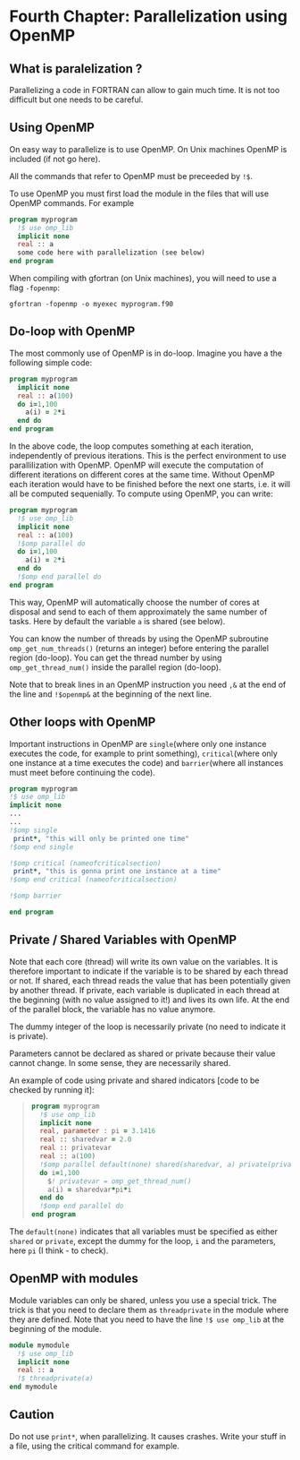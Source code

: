 # Fourth Chapter: Parallelization using OpenMP

## What is paralelization ?

Parallelizing a code in FORTRAN can allow to gain much time. It is not too difficult but one needs to be careful.

## Using OpenMP

On easy way to parallelize is to use OpenMP. On Unix machines OpenMP is included \(if not go here\).

All the commands that refer to OpenMP must be preceeded by `!$`.

To use OpenMP you must first load the module in the files that will use OpenMP commands. For example

```fortran
program myprogram
  !$ use omp_lib
  implicit none
  real :: a
  some code here with parallelization (see below)
end program
```

When compiling with gfortran \(on Unix machines\), you will need to use a flag `-fopenmp`:

```
gfortran -fopenmp -o myexec myprogram.f90
```

## Do-loop with OpenMP

The most commonly use of OpenMP is in do-loop. Imagine you have a the following simple code:

```fortran
program myprogram
  implicit none
  real :: a(100)
  do i=1,100
    a(i) = 2*i
  end do
end program
```

In the above code, the loop computes something at each iteration, independently of previous iterations. This is the perfect environment to use parallilization with OpenMP. OpenMP will execute the computation of different iterations on different cores at the same time. Without OpenMP each iteration would have to be finished before the next one starts, i.e. it will all be computed sequenially. To compute using OpenMP, you can write:

```fortran
program myprogram
  !$ use omp_lib
  implicit none
  real :: a(100)
  !$omp parallel do
  do i=1,100
    a(i) = 2*i
  end do
  !$omp end parallel do
end program
```

This way, OpenMP will automatically choose the number of cores at disposal and send to each of them approximately the same number of tasks. Here by default the variable `a` is shared \(see below\).

You can know the number of threads by using the OpenMP subroutine `omp_get_num_threads()` \(returns an integer\) before entering the parallel region \(do-loop\). You can get the thread number by using `omp_get_thread_num()` inside the parallel region \(do-loop\).

Note that to break lines in an OpenMP instruction you need `,&` at the end of the line and `!$openmp&` at the beginning of the next line.

## Other loops with OpenMP

Important instructions in OpenMP are `single`\(where only one instance executes the code, for example to print something\), `critical`\(where only one instance at a time executes the code\) and `barrier`\(where all instances must meet before continuing the code\).

```fortran
program myprogram
!$ use omp_lib
implicit none
...
...
!$omp single
 print*, "this will only be printed one time"
!$omp end single

!$omp critical (nameofcriticalsection)
 print*, "this is gonna print one instance at a time"
!$omp end critical (nameofcriticalsection)

!$omp barrier

end program
```



## Private / Shared Variables with OpenMP

Note that each core \(thread\) will write its own value on the variables. It is therefore important to indicate if the variable is to be shared by each thread or not. If shared, each thread reads the value that has been potentially given by another thread. If private, each variable is duplicated in each thread at the beginning \(with no value assigned to it!\) and lives its own life. At the end of the parallel block, the variable has no value anymore.

The dummy integer of the loop is necessarily private \(no need to indicate it is private\).

Parameters cannot be declared as shared or private because their value cannot change. In some sense, they are necessarily shared.

An example of code using private and shared indicators \[code to be checked by running it\]:

> ```fortran
> program myprogram
>   !$ use omp_lib
>   implicit none
>   real, parameter : pi = 3.1416
>   real :: sharedvar = 2.0
>   real :: privatevar
>   real :: a(100)
>   !$omp parallel default(none) shared(sharedvar, a) private(privatevar) do
>   do i=1,100
>     $! privatevar = omp_get_thread_num()
>     a(i) = sharedvar*pi*i
>   end do
>   !$omp end parallel do
> end program
> ```

The `default(none)` indicates that all variables must be specified as either `shared` or `private`, except the dummy for the loop, `i` and the parameters, here `pi` \(I think - to check\).

## OpenMP with modules

Module variables can only be shared, unless you use a special trick. The trick is that you need to declare them as `threadprivate` in the module where they are defined. Note that you need to have the line `!$ use omp_lib` at the beginning of the module.

```fortran
module mymodule
  !$ use omp_lib
  implicit none
  real :: a
  !$ threadprivate(a)
end mymodule
```

## Caution

Do not use `print*`, when parallelizing. It causes crashes. Write your stuff in a file, using the critical command for example.

